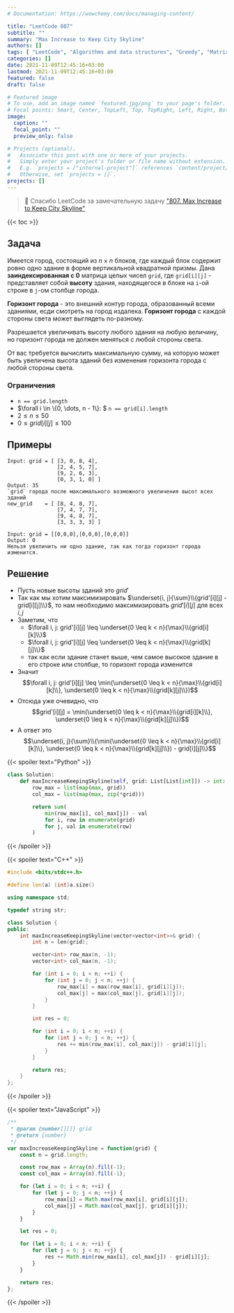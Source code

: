 ```yaml
---
# Documentation: https://wowchemy.com/docs/managing-content/

title: "LeetCode 807"
subtitle: ""
summary: "Max Increase to Keep City Skyline"
authors: []
tags: [ "LeetCode", "Algorithms and data structures", "Greedy", "Matrix" ]
categories: []
date: 2021-11-09T12:45:16+03:00
lastmod: 2021-11-09T12:45:16+03:00
featured: false
draft: false

# Featured image
# To use, add an image named `featured.jpg/png` to your page's folder.
# Focal points: Smart, Center, TopLeft, Top, TopRight, Left, Right, BottomLeft, Bottom, BottomRight.
image:
  caption: ""
  focal_point: ""
  preview_only: false

# Projects (optional).
#   Associate this post with one or more of your projects.
#   Simply enter your project's folder or file name without extension.
#   E.g. `projects = ["internal-project"]` references `content/project/deep-learning/index.md`.
#   Otherwise, set `projects = []`.
projects: []
---
```


> 🙏 Спасибо LeetCode за замечательную задачу ["807. Max Increase to Keep City Skyline"](https://leetcode.com/problems/max-increase-to-keep-city-skyline/)

{{< toc >}}

## Задача

Имеется город, состоящий из $n \times n$ блоков, где каждый блок содержит ровно одно
здание в форме вертикальной квадратной призмы.
Дана **заиндексированная с 0** матрица целых чисел `grid`,
где `grid[i][j]` - представляет собой **высоту** здания, находящегося
в блоке на `i`-ой строке в `j`-ом столбце города.

**Горизонт города** - это внешний контур города, образованный всеми зданиями,
есди смотреть на город издалека.
**Горизонт города** с каждой стороны света может выглядеть по-разному.

Разрешается увеличивать высоту любого здания на любую величину, но горизонт города
не должен меняться с любой стороны света.

От вас требуется вычислить максимальную сумму, на которую может быть увеличена высота
зданий без изменения горизонта города с любой стороны света.

### Ограничения

- `n == grid.length`
- $\forall i \in \\{0, \dots, n - 1\\}: $ `n == grid[i].length`
- $2 \leq n \leq 50$
- $0 \leq grid[i][j] \leq 100$

## Примеры

```text
Input: grid = [ [3, 0, 8, 4],
                [2, 4, 5, 7],
                [9, 2, 6, 3],
                [0, 3, 1, 0] ]
Output: 35
`grid` города после максимального возможного увеличения высот всех зданий
new_grid    = [ [8, 4, 8, 7],
                [7, 4, 7, 7],
                [9, 4, 8, 7],
                [3, 3, 3, 3] ]
```

```text
Input: grid = [[0,0,0],[0,0,0],[0,0,0]]
Output: 0
Нельзя увеличить ни одно здание, так как тогда горизонт города изменится.
```

## Решение

- Пусть новые высоты зданий это $grid'$
- Так как мы хотим максимизировать $\underset{i, j}{\sum}\\{grid'[i][j] - grid[i][j]\\}$,
то нам необходимо максимизировать $grid'[i][j]$ для всех $i, j$
- Заметим, что
  - $\forall i, j: grid'[i][j] \leq \underset{0 \leq k < n}{\max}\\{grid[i][k]\\}$
  - $\forall i, j: grid'[i][j] \leq \underset{0 \leq k < n}{\max}\\{grid[k][j]\\}$
  - так как если здание станет выше, чем самое высокое здание в его строке или столбце,
  то горизонт города изменится
- Значит $$\forall i, j: grid'[i][j] \leq \min(\underset{0 \leq k < n}{\max}\\{grid[i][k]\\}, \underset{0 \leq k < n}{\max}\\{grid[k][j]\\})$$
- Отсюда уже очевидно, что $$grid'[i][j] = \min(\underset{0 \leq k < n}{\max}\\{grid[i][k]\\}, \underset{0 \leq k < n}{\max}\\{grid[k][j]\\})$$
- А ответ это $$\underset{i, j}{\sum}\\{\min(\underset{0 \leq k < n}{\max}\\{grid[i][k]\\}, \underset{0 \leq k < n}{\max}\\{grid[k][j]\\}) - grid[i][j]\\}$$

{{< spoiler text="Python" >}}
```python
class Solution:
    def maxIncreaseKeepingSkyline(self, grid: List[List[int]]) -> int:
        row_max = list(map(max, grid))
        col_max = list(map(max, zip(*grid)))

        return sum(
            min(row_max[i], col_max[j]) - val
            for i, row in enumerate(grid)
            for j, val in enumerate(row)
        )
```
{{< /spoiler >}}

{{< spoiler text="C++" >}}
```cpp
#include <bits/stdc++.h>

#define len(a) (int)a.size()

using namespace std;

typedef string str;

class Solution {
public:
    int maxIncreaseKeepingSkyline(vector<vector<int>>& grid) {
        int n = len(grid);

        vector<int> row_max(n, -1);
        vector<int> col_max(n, -1);

        for (int i = 0; i < n; ++i) {
            for (int j = 0; j < n; ++j) {
                row_max[i] = max(row_max[i], grid[i][j]);
                col_max[j] = max(col_max[j], grid[i][j]);
            }
        }

        int res = 0;

        for (int i = 0; i < n; ++i) {
            for (int j = 0; j < n; ++j) {
                res += min(row_max[i], col_max[j]) - grid[i][j];
            }
        }

        return res;
    }
};
```
{{< /spoiler >}}

{{< spoiler text="JavaScript" >}}
```javascript
/**
 * @param {number[][]} grid
 * @return {number}
 */
var maxIncreaseKeepingSkyline = function(grid) {
    const n = grid.length;

    const row_max = Array(n).fill(-1);
    const col_max = Array(n).fill(-1);

    for (let i = 0; i < n; ++i) {
        for (let j = 0; j < n; ++j) {
            row_max[i] = Math.max(row_max[i], grid[i][j]);
            col_max[j] = Math.max(col_max[j], grid[i][j]);
        }
    }

    let res = 0;

    for (let i = 0; i < n; ++i) {
        for (let j = 0; j < n; ++j) {
            res += Math.min(row_max[i], col_max[j]) - grid[i][j];
        }
    }

    return res;
};
```
{{< /spoiler >}}

